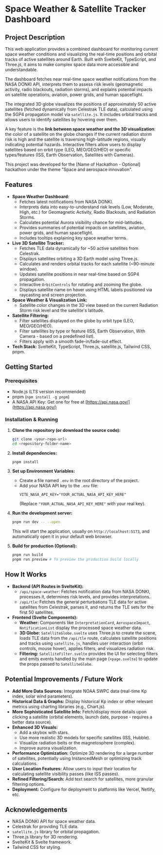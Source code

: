 # Space Weather & Satellite Tracker Dashboard

## Project Description

This web application provides a combined dashboard for monitoring current space weather conditions and visualizing the real-time positions and orbital tracks of active satellites around Earth. Built with SvelteKit, TypeScript, and Three.js, it aims to make complex space data more accessible and understandable.

The dashboard fetches near real-time space weather notifications from the NASA DONKI API, interprets them to assess risk levels (geomagnetic activity, radio blackouts, radiation storms), and explains potential impacts on satellite operations, aviation, power grids, and human spaceflight.

The integrated 3D globe visualizes the positions of approximately 50 active satellites (fetched dynamically from Celestrak TLE data), calculated using the SGP4 propagation model via `satellite.js`. It includes orbital tracks and allows users to identify satellites by hovering over them.

A key feature is the **link between space weather and the 3D visualization**: the color of a satellite on the globe changes if the current radiation storm risk is high and the satellite is traversing high-latitude regions, visually indicating potential hazards. Interactive filters allow users to display satellites based on orbit type (LEO, MEO/GEO/HEO) or specific types/features (ISS, Earth Observation, Satellites with Cameras).

This project was developed for the [Name of Hackathon - Optional] hackathon under the theme "Space and aerospace innovation".

## Features

*   **Space Weather Dashboard:**
    *   Fetches latest notifications from NASA DONKI.
    *   Interprets data into easy-to-understand risk levels (Low, Moderate, High, etc.) for Geomagnetic Activity, Radio Blackouts, and Radiation Storms.
    *   Calculates potential Aurora visibility chance for mid-latitudes.
    *   Provides summaries of potential impacts on satellites, aviation, power grids, and human spaceflight.
    *   Includes tooltips explaining key space weather terms.
*   **Live 3D Satellite Tracker:**
    *   Fetches TLE data dynamically for ~50 active satellites from Celestrak.
    *   Displays satellites orbiting a 3D Earth model using Three.js.
    *   Calculates and renders orbital tracks for each satellite (~90-minute window).
    *   Updates satellite positions in near real-time based on SGP4 propagation.
    *   Interactive `OrbitControls` for rotating and zooming the globe.
    *   Displays satellite name on hover using HTML labels positioned via raycasting and screen projection.
*   **Space Weather & Visualization Link:**
    *   Satellite color changes in the 3D view based on the current Radiation Storm risk level and the satellite's latitude.
*   **Satellite Filtering:**
    *   Filter satellites displayed on the globe by orbit type (LEO, MEO/GEO/HEO).
    *   Filter satellites by type or feature (ISS, Earth Observation, With Camera - based on a predefined list).
    *   Filters apply with a smooth fade-in/fade-out effect.
*   **Tech Stack:** SvelteKit, TypeScript, Three.js, satellite.js, Tailwind CSS, pnpm.

## Getting Started

### Prerequisites

*   Node.js (LTS version recommended)
*   pnpm (`npm install -g pnpm`)
*   A NASA API Key: Get one for free at [https://api.nasa.gov/](https://api.nasa.gov/)

### Installation & Running

1.  **Clone the repository (or download the source code):**
    ```bash
    git clone <your-repo-url>
    cd <repository-folder-name>
    ```

2.  **Install dependencies:**
    ```bash
    pnpm install
    ```

3.  **Set up Environment Variables:**
    *   Create a file named `.env` in the root directory of the project.
    *   Add your NASA API key to the `.env` file:
        ```dotenv
        VITE_NASA_API_KEY="YOUR_ACTUAL_NASA_API_KEY_HERE"
        ```
        (Replace `"YOUR_ACTUAL_NASA_API_KEY_HERE"` with your real key).

4.  **Run the development server:**
    ```bash
    pnpm run dev -- --open
    ```
    This will start the application, usually on `http://localhost:5173`, and automatically open it in your default web browser.

5.  **Build for production (Optional):**
    ```bash
    pnpm run build
    pnpm run preview # To preview the production build locally
    ```

## How It Works

*   **Backend (API Routes in SvelteKit):**
    *   `/api/space-weather`: Fetches notification data from NASA DONKI, processes it, determines risk levels, and provides interpretations.
    *   `/api/tle`: Fetches the general perturbations TLE data for active satellites from Celestrak, parses it, and returns the TLE sets for the first 50 satellites.
*   **Frontend (Svelte Components):**
    *   **Weather:** Components like `InterpretationCard`, `AerospaceImpact`, `NotificationList` display the processed space weather data.
    *   **3D Globe:** `SatelliteGlobe.svelte` uses Three.js to create the scene, loads TLE data from the `/api/tle` route, calculates satellite positions and tracks using `satellite.js`, handles user interaction (orbit controls, mouse hover), applies filters, and visualizes radiation risk.
    *   **Filtering:** `SatelliteFilter.svelte` provides the UI for selecting filters and emits events handled by the main page (`+page.svelte`) to update the props passed to `SatelliteGlobe`.

## Potential Improvements / Future Work

*   **Add More Data Sources:** Integrate NOAA SWPC data (real-time Kp index, solar wind parameters).
*   **Historical Data & Graphs:** Display historical Kp index or other relevant metrics using charting libraries (e.g., Chart.js).
*   **More Sophisticated Satellite Info:** Fetch/display more details upon clicking a satellite (orbital elements, launch date, purpose - requires a better data source).
*   **Enhanced 3D Visuals:**
    *   Add a skybox with stars.
    *   Use more realistic 3D models for specific satellites (ISS, Hubble).
    *   Visualize radiation belts or the magnetosphere (complex).
    *   Improve aurora visualization.
*   **Performance Optimization:** Optimize 3D rendering for a large number of satellites, potentially using InstancedMesh or optimizing track calculations.
*   **User Location Features:** Allow users to input their location for calculating satellite visibility passes (like ISS passes).
*   **Refined Filtering/Search:** Add text search for satellites, more granular filtering options.
*   **Deployment:** Configure for deployment to platforms like Vercel, Netlify, etc.

## Acknowledgements

*   NASA DONKI API for space weather data.
*   Celestrak for providing TLE data.
*   `satellite.js` library for orbital propagation.
*   Three.js library for 3D rendering.
*   SvelteKit & Svelte framework.
*   Tailwind CSS for styling.